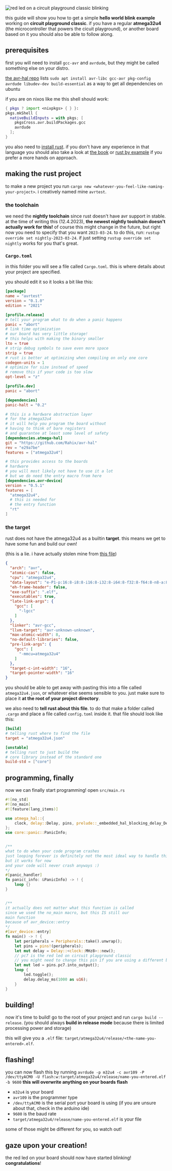 ![red led on a circuit playground classic blinking](/img/blink.webp)

this guide will show you how to get a simple **hello world blink example** working on **circuit playground classic**.
if you have a regular **atmega32u4** (the microcontroller that powers the cicuit playground), or another board based on it you should also be able to follow along.

## prerequisites
first you will need to install `gcc-avr` and `avrdude`, but they might be called something else on your distro.

[the avr-hal repo](https://github.com/Rahix/avr-hal) lists `sudo apt install avr-libc gcc-avr pkg-config avrdude libudev-dev build-essential` as a way to get all dependencies on ubuntu


if you are on nixos like me this shell should work:
```nix
{ pkgs ? import <nixpkgs> { } }:
pkgs.mkShell {
  nativeBuildInputs = with pkgs; [
    pkgsCross.avr.buildPackages.gcc
    avrdude
  ];
}
```

you also need to [install rust](https://www.rust-lang.org/tools/install). if you don't have any experience in that language you should also take a look at [the book](https://doc.rust-lang.org/stable/book/) or [rust by example](https://doc.rust-lang.org/stable/rust-by-example/) if you prefer a more hands on approach.

## making the rust project
to make a new project you run `cargo new <whatever-you-feel-like-naming-your-project>`.
i creatively named mine `avrtest`.

### the toolchain
we need the **nightly toolchain** since rust doesn't have avr support in stable.
at the time of writing this (12.4.2023), **the newest nightly toolchain doesn't actually work for this!**
of course this might change in the future, but right now you need to specify that you want
`2023-03-24`.
to do this, run: `rustup override set nightly-2023-03-24`.
if just setting `rustup override set nightly` works for you that's great.

### `Cargo.toml`
in this folder you will see a file called `Cargo.toml`.
this is where details about your project are specified.

you should edit it so it looks a bit like this:
```toml
[package]
name = "avrtest"
version = "0.1.0"
edition = "2021"

[profile.release]
# tell your program what to do when a panic happens
panic = "abort"
# link time optimization
# our board has very little storage!
# this helps with making the binary smaller
lto = true
# strip debug symbols to save even more space
strip = true
# rust is better at optimizing when compiling on only one core
codegen-units = 1
# optimize for size instead of speed
# remove this if your code is too slow
opt-level = "z"

[profile.dev]
panic = "abort"

[dependencies]
panic-halt = "0.2"

# this is a hardware abstraction layer
# for the atmega32u4
# it will help you program the board without
# having to think of bare registers
# and guarantee at least some level of safety
[dependencies.atmega-hal]
git = "https://github.com/Rahix/avr-hal"
rev = "e29a7be"
features = ["atmega32u4"]

# this provides access to the boards
# hardware
# you will most likely not have to use it a lot
# but we do need the entry macro from here
[dependencies.avr-device]
version = "0.5.1"
features = [
  "atmega32u4",
  # this is needed for 
  # the entry function
  "rt"
]
```

### the target
rust does not have the atmega32u4 as a builtin **target**.
this means we get to have some fun and build our own!

(this is a lie. i have actually stolen mine from [this file](https://raw.githubusercontent.com/Rahix/avr-hal/main/avr-specs/avr-atmega32u4.json))
```json
{
  "arch": "avr",
  "atomic-cas": false,
  "cpu": "atmega32u4",
  "data-layout": "e-P1-p:16:8-i8:8-i16:8-i32:8-i64:8-f32:8-f64:8-n8-a:8",
  "eh-frame-header": false,
  "exe-suffix": ".elf",
  "executables": true,
  "late-link-args": {
    "gcc": [
      "-lgcc"
    ]
  },
  "linker": "avr-gcc",
  "llvm-target": "avr-unknown-unknown",
  "max-atomic-width": 8,
  "no-default-libraries": false,
  "pre-link-args": {
    "gcc": [
      "-mmcu=atmega32u4"
    ]
  },
  "target-c-int-width": "16",
  "target-pointer-width": "16"
}
```
you should be able to get away with pasting this into a file called `atmega32u4.json`, or whatever else seems sensible to you.
just make sure to place it **at the root of your project directory**.

we also need to **tell rust about this file**.
to do that make a folder called `.cargo`
and place a file called `config.toml` inside it.
that file should look like this:

```toml
[build]
# telling rust where to find the file
target = "atmega32u4.json"

[unstable]
# telling rust to just build the 
# core library instead of the standard one
build-std = ["core"]
```

## programming, finally
now we can finally start programming!
open `src/main.rs`
```rust
#![no_std]
#![no_main]
#![feature(lang_items)]

use atmega_hal::{
    clock, delay::Delay, pins, prelude::_embedded_hal_blocking_delay_DelayMs, Peripherals,
};
use core::panic::PanicInfo;


/**
what to do when your code program crashes
just looping forever is definitely not the most ideal way to handle this
but it works for now
and your code will never crash anyways :)
*/
#[panic_handler]
fn panic(_info: &PanicInfo) -> ! {
    loop {}
}


/**
it actually does not matter what this function is called
since we used the no_main macro, but this IS still our
main function
because of avr_device::entry
*/
#[avr_device::entry]
fn main() -> ! {
    let peripherals = Peripherals::take().unwrap();
    let pins = pins!(peripherals);
    let mut delay = Delay::<clock::MHz8>::new();
    // pc7 is the red led on circuit playground classic
    // you might need to change this pin if you are using a different board
    let mut led = pins.pc7.into_output();
    loop {
        led.toggle();
        delay.delay_ms(1000 as u16);
    }
}
```

## building!
now it's time to build!
go to the root of your project and run
`cargo build --release`. (you should always **build in release mode** because there is limited processing power and storage)

this will give you a `.elf` file: `target/atmega32u4/release/<the-name-you-entered>.elf`.

## flashing!
you can now flash this by running
`avrdude -p m32u4 -c avr109 -P /dev/ttyACM0 -U flash:w:target/atmega32u4/release/name-you-entered.elf -b 9600`
**this will overwrite anything on your boards flash**

- `m32u4` is your board 
- `avr109` is the programmer type
- `/dev/ttyACM0` is the serial port your board is using (if you are unsure about that, check in the arduino ide)
- `9600` is the baud rate
- `target/atmega32u4/release/name-you-entered.elf` is your file

some of those might be different for you, so watch out!

## gaze upon your creation!
the red led on your board should now have started blinking!
**congratulations**!
